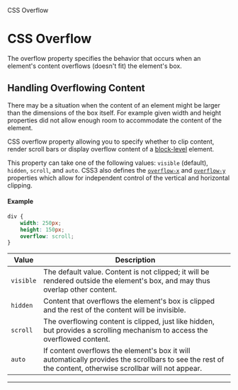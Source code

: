 CSS Overflow

# CSS Overflow

The overflow property specifies the behavior that occurs when an element's content overflows (doesn't fit) the element's box.

## Handling Overflowing Content

There may be a situation when the content of an element might be larger than the dimensions of the box itself. For example given width and height properties did not allow enough room to accommodate the content of the element.

CSS overflow property allowing you to specify whether to clip content, render scroll bars or display overflow content of a [block-level](https://www.tutorialrepublic.com/css-tutorial/css-visual-formatting.php#block-level) element.

This property can take one of the following values: `visible` (default), `hidden`, `scroll`, and `auto`. CSS3 also defines the [`overflow-x`](https://www.tutorialrepublic.com/css-tutorial/../css-reference/css-overflow-x-property.php) and [`overflow-y`](https://www.tutorialrepublic.com/css-tutorial/../css-reference/css-overflow-y-property.php) properties which allow for independent control of the vertical and horizontal clipping.

#### Example

```css
div {
    width: 250px;
    height: 150px;
    overflow: scroll;
}
```

| Value | Description |
| --- | --- |
| `visible` | The default value. Content is not clipped; it will be rendered outside the element's box, and may thus overlap other content. |
| `hidden` | Content that overflows the element's box is clipped and the rest of the content will be invisible. |
| `scroll` | The overflowing content is clipped, just like hidden, but provides a scrolling mechanism to access the overflowed content. |
| `auto` | If content overflows the element's box it will automatically provides the scrollbars to see the rest of the content, otherwise scrollbar will not appear. |
* * *
